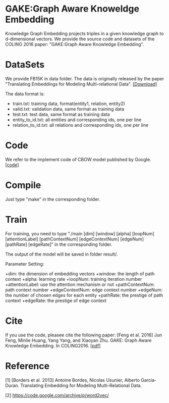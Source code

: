 GAKE:Graph Aware Knoweldge Embedding
==========
Knowledge Graph Embedding projects triples in a given knowledge graph to d-dimensional vectors. We provide the source code and datasets of the COLING 2016 paper: "GAKE:Graph Aware Knowledge Embedding".


DataSets
=========
We provide FB15K in data folder. The data is originally released by the paper "Translating Embeddings for Modeling Multi-relational Data". [[Download]](https://everest.hds.utc.fr/doku.php?id=en:transe)

The data format is:
+ train.txt: training data, format(entity1, relation, entity2)
+ valid.txt: validation data, same format as training data
+ test.txt: test data, same format as training data
+ entity_to_id.txt: all entities and corresponding ids, one per line
+ relation_to_id.txt: all relations and corresponding ids, one per line

Code
=========
We refer to the implement code of CBOW model published by Google.[[code]](https://code.google.com/archive/p/word2vec/)

Compile
=========
Just type "make" in the corresponding folder.

Train
========
For training, you need to type "./main [dim] [window] [alpha] [loopNum] [attentionLabel] [pathContextNum] [edgeContextNum] [edgeNum] [pathRate] [edgeRate]" in the corresponding folder.

The output of the model will be saved in folder result/.

Parameter Setting:

+dim: the dimension of embedding vectors
+window: the length of path context
+alpha: learning rate
+loopNum: training iteration number
+attentionLabel: use the attention mechanism or not
+pathContextNum: path context number
+edgeContextNum: edge context number
+edgeNum: the number of chosen edges for each entity
+pathRate: the prestige of path context
+edgeRate: the prestige of edge context

Cite
=========
If you use the code, pleasee cite the following paper:
[Feng et al. 2016] Jun Feng, Minlie Huang, Yang Yang, and Xiaoyan Zhu. GAKE: Graph Aware Knowledge Embedding. In COLING2016. [[pdf]](https://aclweb.org/anthology/C/C16/C16-1062.pdf)

Reference
=========
[1] [Borders et al. 2013] Antoine Bordes, Nicolas Usunier, Alberto Garcia-Duran. Translating Embedding for Modeling Multi-Relational Data.

[2] https://code.google.com/archive/p/word2vec/
